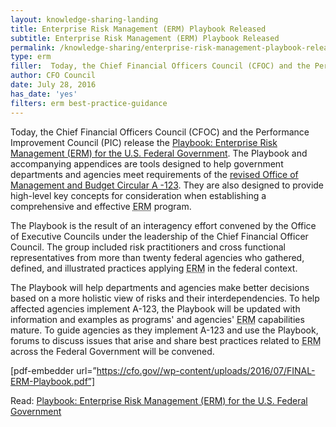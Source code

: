 ```yaml
---
layout: knowledge-sharing-landing
title: Enterprise Risk Management (ERM) Playbook Released
subtitle: Enterprise Risk Management (ERM) Playbook Released
permalink: /knowledge-sharing/enterprise-risk-management-playbook-released/
type: erm
filler:  Today, the Chief Financial Officers Council (CFOC) and the Performance Improvement Council (PIC) release the Playbook.
author: CFO Council 
date: July 28, 2016
has_date: 'yes'
filters: erm best-practice-guidance
---
```


Today, the Chief Financial Officers Council (CFOC) and the Performance Improvement Council (PIC) release the <a href= "{{ site.baseurl }}/wp-content/uploads/2016/07/FINAL-ERM-Playbook.pdf">Playbook: Enterprise Risk Management (ERM) for the U.S. Federal Government</a>. The Playbook and accompanying appendices are tools designed to help government departments and agencies meet requirements of the [revised Office of Management and Budget Circular A -123](https://www.whitehouse.gov/sites/default/files/omb/memoranda/2016/m-16-17.pdf). They are also designed to provide high-level key concepts for consideration when establishing a comprehensive and effective <abbr title="Enterprise Risk Management">ERM</abbr> program.

The Playbook is the result of an interagency effort convened by the Office of Executive Councils under the leadership of the Chief Financial Officer Council. The group included risk practitioners and cross functional representatives from more than twenty federal agencies who gathered, defined, and illustrated practices applying <abbr title="Enterprise Risk Management">ERM</abbr> in the federal context.

The Playbook will help departments and agencies make better decisions based on a more holistic view of risks and their interdependencies. To help affected agencies implement A-123, the Playbook will be updated with information and examples as programs' and agencies' <abbr title="Enterprise Risk Management">ERM</abbr> capabilities mature. To guide agencies as they implement A-123 and use the Playbook, forums to discuss issues that arise and share best practices related to <abbr title="Enterprise Risk Management">ERM</abbr> across the Federal Government will be convened.

[pdf-embedder url=”https://cfo.gov//wp-content/uploads/2016/07/FINAL-ERM-Playbook.pdf”]

Read: <a href= "{{ site.baseurl }}/wp-content/uploads/2016/07/FINAL-ERM-Playbook.pdf">Playbook: Enterprise Risk Management (ERM) for the U.S. Federal Government</a>
